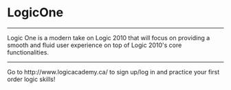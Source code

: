 # LogicOne 
<hr>
Logic One is a modern take on Logic 2010 that will focus on providing a smooth and fluid user experience on top of Logic 2010's core functionalities.
<br><hr>
Go to http://www.logicacademy.ca/ to sign up/log in and practice your first order logic skills!
